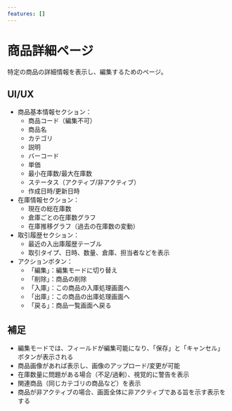```yaml
---
features: []
---
```


# 商品詳細ページ

特定の商品の詳細情報を表示し、編集するためのページ。

## UI/UX

- 商品基本情報セクション：
  - 商品コード（編集不可）
  - 商品名
  - カテゴリ
  - 説明
  - バーコード
  - 単価
  - 最小在庫数/最大在庫数
  - ステータス（アクティブ/非アクティブ）
  - 作成日時/更新日時
- 在庫情報セクション：
  - 現在の総在庫数
  - 倉庫ごとの在庫数グラフ
  - 在庫推移グラフ（過去の在庫数の変動）
- 取引履歴セクション：
  - 最近の入出庫履歴テーブル
  - 取引タイプ、日時、数量、倉庫、担当者などを表示
- アクションボタン：
  - 「編集」：編集モードに切り替え
  - 「削除」：商品の削除
  - 「入庫」：この商品の入庫処理画面へ
  - 「出庫」：この商品の出庫処理画面へ
  - 「戻る」：商品一覧画面へ戻る

## 補足

- 編集モードでは、フィールドが編集可能になり、「保存」と「キャンセル」ボタンが表示される
- 商品画像があれば表示し、画像のアップロード/変更が可能
- 在庫数量に問題がある場合（不足/過剰）、視覚的に警告を表示
- 関連商品（同じカテゴリの商品など）を表示
- 商品が非アクティブの場合、画面全体に非アクティブである旨を示す表示をする
